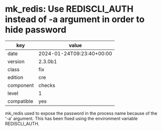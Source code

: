 [//]: # (werk v2)
# mk_redis: Use REDISCLI_AUTH instead of -a argument in order to hide password

key        | value
---------- | ---
date       | 2024-01-24T09:23:40+00:00
version    | 2.3.0b1
class      | fix
edition    | cre
component  | checks
level      | 1
compatible | yes

mk_redis used to expose the password in the process name because of the '-a' argument.
This has been fixed using the environment variable REDISCLI_AUTH.
